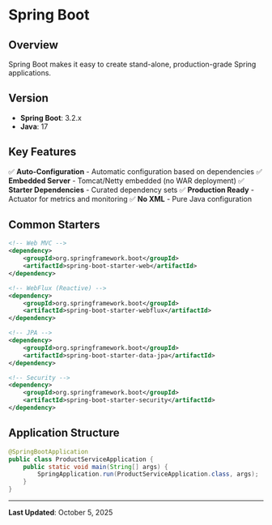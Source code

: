 # Spring Boot

## Overview

Spring Boot makes it easy to create stand-alone, production-grade Spring applications.

## Version

- **Spring Boot**: 3.2.x
- **Java**: 17

## Key Features

✅ **Auto-Configuration** - Automatic configuration based on dependencies
✅ **Embedded Server** - Tomcat/Netty embedded (no WAR deployment)
✅ **Starter Dependencies** - Curated dependency sets
✅ **Production Ready** - Actuator for metrics and monitoring
✅ **No XML** - Pure Java configuration

## Common Starters

```xml
<!-- Web MVC -->
<dependency>
    <groupId>org.springframework.boot</groupId>
    <artifactId>spring-boot-starter-web</artifactId>
</dependency>

<!-- WebFlux (Reactive) -->
<dependency>
    <groupId>org.springframework.boot</groupId>
    <artifactId>spring-boot-starter-webflux</artifactId>
</dependency>

<!-- JPA -->
<dependency>
    <groupId>org.springframework.boot</groupId>
    <artifactId>spring-boot-starter-data-jpa</artifactId>
</dependency>

<!-- Security -->
<dependency>
    <groupId>org.springframework.boot</groupId>
    <artifactId>spring-boot-starter-security</artifactId>
</dependency>
```

## Application Structure

```java
@SpringBootApplication
public class ProductServiceApplication {
    public static void main(String[] args) {
        SpringApplication.run(ProductServiceApplication.class, args);
    }
}
```

---

**Last Updated**: October 5, 2025
